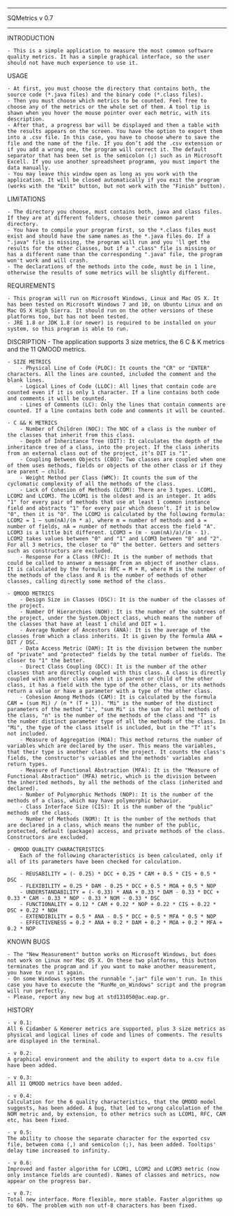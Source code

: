 ***************
SQMetrics v 0.7
***************


INTRODUCTION

    - This is a simple application to measure the most common software quality metrics. It has a simple graphical interface, so the user should not have much experience to use it. 


USAGE

    - At first, you must choose the directory that contains both, the source code (*.java files) and the binary code (*.class files). 
    - Then you must choose which metrics to be counted. Feel free to choose any of the metrics or the whole set of them. A tool tip is shawn when you hover the mouse pointer over each metric, with its description.
    - After that, a progress bar will be displayed and then a table with the results appears on the screen. You have the option to export them into a .csv file. In this case, you have to choose where to save the file and the name of the file. If you don’t add the .csv extension or if you add a wrong one, the program will correct it. The default separator that has been set is the semicolon (;) such as in Microsoft Excell. If you use another spreadsheet programm, you must import the data manually.
    - You may leave this window open as long as you work with the application. It will be closed automatically if you exit the program (works with the "Exit" button, but not work with the "Finish" button).


LIMITATIONS

    - The directory you choose, must contains both, java and class files. If they are at different folders, choose their common parent directory.
    - You have to compile your program first, so the *.class files must exist and should have the same names as the *.java files do. If a ".java" file is missing, the program will run and you 'll get the results for the other classes, but if a ".class" file is missing or has a different name than the corresponding ".java" file, the program won't work and will crash.
    - The declarations of the methods into the code, must be in 1 line, otherwise the results of some metrics will be slightly different.


REQUIREMENTS

    - This program will run on Microsoft Windows, Linux and Mac OS X. It has been tested on Microsoft Windows 7 and 10, on Ubuntu Linux and on Mac OS X High Sierra. It should run on the other versions of these platforms too, but has not been tested.
    - JRE 1.8 or JDK 1.8 (or newer) is required to be installed on your system, so this program is able to run.


DISCRIPTION
    - The application supports 3 size metrics, the 6 C & K metrics and the 11 QMOOD metrics.

    - SIZE METRICS
        - Physical Line of Code (PLOC): It counts the "CR" or "ENTER" characters. All the lines are counted, included the comment and the blank lines.
        - Logical Lines of Code (LLOC): All lines that contain code are counted even if it is only 1 character. If a line contains both code and comments it will be counted.
        - Lines of Comments (LC): Only the lines that contain comments are counted. If a line contains both code and comments it will be counted.

    - C && K METRICS
        - Number of Children (NOC): The NOC of a class is the number of the classes that inherit from this class.
        - Depth of Inheritance Tree (DIT): It calculates the depth of the inheritance tree of a class, into the project. If the class inherits from an external class out of the project, it’s DIT is "1".
        - Coupling Between Objects (CBO): Two classes are coupled when one of them uses methods, fields or objects of the other class or if they are parent – child.
        - Weight Method per Class (WMC): It counts the sum of the cyclomatic complexity of all the methods of the class.
        - Lack of Cohesion of Methods (LCOM): There are 3 types. LCOM1, LCOM2 and LCOM3. The LCOM1 is the oldest and is an integer. It adds "1" for every pair of methods that use at least 1 common instance field and abstracts "1" for every pair which doesn’t. If it is below "0", then it is "0". The LCOM2 is calculated by the following formula: LCOM2 = 1 – sum(nA)/(m * a), where m = number of methods and a = number of fields, nA = number of methods that access the field "A". LCOM3 is a little bit different. LCOM3 = (m - sum(nA)/a)/(m - 1). LCOM2 takes values between "0" and "1" and LCOM3 between "0" and "2". For all 3 metrics, the closer to "0" the better. Getters and setters such as constructors are excluded.
        - Response For a Class (RFC): It is the number of methods that could be called to answer a message from an object of another class. It is calculated by the formula: RFC = M + R, where M is the number of the methods of the class and R is the number of methods of other classes, calling directly some method of the class.

    - QMOOD METRICS
        - Design Size in Classes (DSC): It is the number of the classes of the project.
        - Number Of Hierarchies (NOH): It is the number of the subtrees of the project, under the System.Object class, which means the number of the classes that have at least 1 child and DIT = 1.
        - Average Number of Ancestors (ANA): It is the average of the classes from which a class inherits. It is given by the formula ANA = DIT / DSC.
        - Data Access Metric (DAM): It is the division between the number of "private" and "protected" fields by the total number of fields. The closer to "1" the better.
        - Direct Class Coupling (DCC): It is the number of the other classes that are directly coupled with this class. A class is directly coupled with another class when it is parent or child of the other class, it has a field with the type of the other class, or its methods return a value or have a parameter with a type of the other class.
        - Cohesion Among Methods (CAM): It is calculated by the formula CAM = (sum Mi) / (n * (T + 1)). "Mi" is the number of the distinct parameters of the method "i", "sum Mi" is the sum for all methods of the class, "n" is the number of the methods of the class and "T" is the number distinct parameter type of all the methods of the class. In "Mi", the type of the class itself is included, but in the "T" it’s not included.
        - Measure of Aggregation (MOA): This method returns the number of variables which are declared by the user. This means the variables, that their type is another class of the project. It counts the class's fields, the constructor's variables and the methods' variables and return types.
        - Measure of Functional Abstraction (MFA): It is the "Measure of Functional Abstraction" (MFA) metric, which is the division between the inherited methods, by all the methods of the class (inherited and declared).
        - Number of Polymorphic Methods (NOP): It is the number of the methods of a class, which may have polymorphic behavior.
        - Class Interface Size (CIS): It is the number of the "public" methods of the class.
        - Number of Methods (NOM): It is the number of the methods that are declared in a class, which means the number of the public, protected, default (package) access, and private methods of the class. Constructors are excluded.

    - QMOOD QUALITY CHARACTERISTICS
        Each of the following characteristics is been calculated, only if all of its parameters have been checked for calculation.

        - REUSABILITY = (- 0.25) * DCC + 0.25 * CAM + 0.5 * CIS + 0.5 * DSC
        - FLEXIBILITY = 0.25 * DAM - 0.25 * DCC + 0.5 * MOA + 0.5 * NOP
        - UNDERSTANDABILITY = (- 0.33) * ANA + 0.33 * DAM - 0.33 * DCC + 0.33 * CAM - 0.33 * NOP - 0.33 * NOM - 0.33 * DSC
        - FUNCTIONALITY = 0.12 * CAM + 0.22 * NOP + 0.22 * CIS + 0.22 * DSC + 0.22 * NOH
        - EXTENDIBILITY = 0.5 * ANA - 0.5 * DCC + 0.5 * MFA * 0.5 * NOP
        - EFFECTIVENESS = 0.2 * ANA + 0.2 * DAM + 0.2 * MOA + 0.2 * MFA + 0.2 * NOP


KNOWN BUGS

    - The "New Measurement" button works on Microsoft Windows, but does not work on Linux nor Mac OS X. On these two platforms, this button terminates the program and if you want to make another measurement, you have to run it again.
    - On some Windows systems the runnable ".jar" file won't run. In this case you have to execute the "RunMe_on_Windows" script and the program will run perfectly.
    - Please, report any new bug at std131050@ac.eap.gr.


HISTORY

    - v 0.1: 
	All 6 Cidamber & Kemerer metrics are supported, plus 3 size metrics as physical and logical lines of code and lines of comments. The results are displayed in the terminal.

    - v 0.2: 
	A graphical environment and the ability to export data to a.csv file have been added.

    - v 0.3: 
	All 11 QMOOD metrics have been added.

    - v 0.4: 
	Calculation for the 6 quality characteristics, that the QMOOD model suggests, has been added. A bug, that led to wrong calculation of the NOM metric and, by extension, to other metrics such as LCOM1, RFC, CAM etc, has been fixed. 

    - v 0.5: 
	The ability to choose the separate character for the exported csv file, between coma (,) and semicolon (;), has been added. Tooltips' delay time increased to infinity.

    - v 0.6: 
	Improved and faster algorithm for LCOM1, LCOM2 and LCOM3 metric (now only instance fields are counted). Names of classes and metrics, now appear on the progress bar.

    - v 0.7: 
	Total new interface. More flexible, more stable. Faster algorithms up to 60%. The problem with non utf-8 characters has been fixed.
